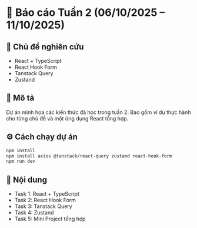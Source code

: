 # 📘 Báo cáo Tuần 2 (06/10/2025 – 11/10/2025)

## 🔹 Chủ đề nghiên cứu
- React + TypeScript
- React Hook Form
- Tanstack Query
- Zustand

## 🔹 Mô tả
Dự án minh họa các kiến thức đã học trong tuần 2. Bao gồm ví dụ thực hành cho từng chủ đề và một ứng dụng React tổng hợp.

## ⚙️ Cách chạy dự án
```bash
npm install
npm install axios @tanstack/react-query zustand react-hook-form
npm run dev
```

## 🧩 Nội dung
- Task 1: React + TypeScript
- Task 2: React Hook Form
- Task 3: Tanstack Query
- Task 4: Zustand
- Task 5: Mini Project tổng hợp
